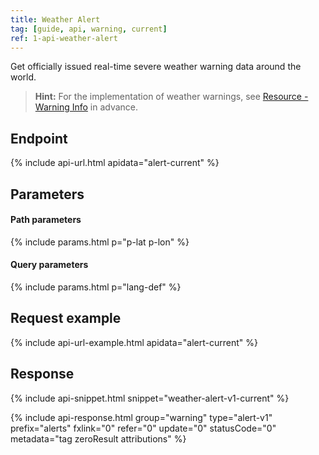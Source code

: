 ```yaml
---
title: Weather Alert
tag: [guide, api, warning, current]
ref: 1-api-weather-alert
---
```


Get officially issued real-time severe weather warning data around the world.

> **Hint:** For the implementation of weather warnings, see [Resource - Warning Info](/en/docs/resource/warning-info/) in advance.

## Endpoint

{% include api-url.html apidata="alert-current" %}

## Parameters

#### Path parameters

{% include params.html p="p-lat p-lon" %}

#### Query parameters

{% include params.html p="lang-def" %}

## Request example

{% include api-url-example.html apidata="alert-current" %}

## Response

{% include api-snippet.html snippet="weather-alert-v1-current" %}

{% include api-response.html group="warning" type="alert-v1" prefix="alerts" fxlink="0" refer="0" update="0" statusCode="0" metadata="tag zeroResult attributions" %}
